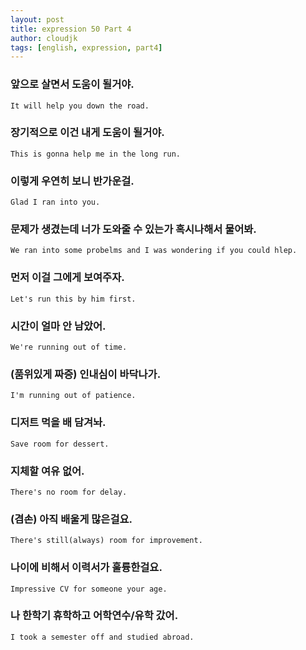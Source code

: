 ```yaml
---
layout: post
title: expression 50 Part 4
author: cloudjk
tags: [english, expression, part4]
---
```

### 앞으로 살면서 도움이 될거야.

    It will help you down the road.

### 장기적으로 이건 내게 도움이 될거야.

    This is gonna help me in the long run.

### 이렇게 우연히 보니 반가운걸.

    Glad I ran into you.

### 문제가 생겼는데 너가 도와줄 수 있는가 혹시나해서 물어봐.

    We ran into some probelms and I was wondering if you could hlep.

### 먼저 이걸 그에게 보여주자.

    Let's run this by him first.

### 시간이 얼마 안 남았어.

    We're running out of time.

### (품위있게 짜증) 인내심이 바닥나가.

    I'm running out of patience.

### 디저트 먹을 배 담겨놔.

    Save room for dessert.

### 지체할 여유 없어.

    There's no room for delay.

### (겸손) 아직 배울게 많은걸요.

    There's still(always) room for improvement.

### 나이에 비해서 이력서가 훌륭한걸요.

    Impressive CV for someone your age.

### 나 한학기 휴학하고 어학연수/유학 갔어.

    I took a semester off and studied abroad.